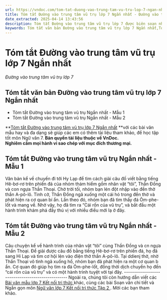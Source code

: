 ```yaml
---
url: https://vndoc.com/tom-tat-duong-vao-trung-tam-vu-tru-lop-7-ngan-nhat-316885
title: Tóm tắt Đường vào trung tâm vũ trụ lớp 7 Ngắn nhất - Đường vào trung tâm vũ trụ lớp 7 - VnDoc.com
date_extracted: 2025-04-14 13:43:56
description: Tóm tắt Đường vào trung tâm vũ trụ lớp 7 được biên soạn nhằm giúp các em HS đạt kết quả tốt trong quá trình làm bài tập và học tập môn Ngữ văn lớp 7.
keywords: Tóm tắt văn bản Đường vào trung tâm vũ trụ lớp 7 Ngắn nhất,Tóm tắt Đường vào trung tâm vũ trụ Ngắn nhất,Đường vào trung tâm vũ trụ lớp 7,Tóm tắt Đường vào trung tâm vũ trụ lớp 7,Tóm tắt Đường vào trung tâm vũ trụ,Tóm tắt nội dung văn bản Đường vào trung tâm vũ trụ,tóm tắt văn bản Đường vào trung tâm vũ trụ,viết đoạn văn tóm tắt văn bản lớp 7,tóm tắt văn bản,viết đoạn văn tóm tắt văn bản,đoạn văn tóm tắt văn bản
---
```


# Tóm tắt Đường vào trung tâm vũ trụ lớp 7 Ngắn nhất
 _Đường vào trung tâm vũ trụ lớp 7_
## **Tóm tắt văn bản Đường vào trung tâm vũ trụ lớp 7 Ngắn nhất**
  * Tóm tắt Đường vào trung tâm vũ trụ Ngắn nhất - Mẫu 1
  * Tóm tắt Đường vào trung tâm vũ trụ Ngắn nhất - Mẫu 2

**[Tóm tắt Đường vào trung tâm vũ trụ lớp 7 Ngắn nhất](<https://vndoc.com/tom-tat-duong-vao-trung-tam-vu-tru-lop-7-ngan-nhat-316885>) **với các bài văn mẫu hay và đa dạng sẽ giúp các em có thêm tài liệu tham khảo, để học tập tốt môn Ngữ văn 7.
**Bản quyền tài liệu thuộc về VnDoc.  
Nghiêm cấm mọi hành vi sao chép với mục đích thương mại.**
## **Tóm tắt Đường vào trung tâm vũ trụ Ngắn nhất - Mẫu 1**
Văn bản kể về chuyến đi tới Hy Lạp để tìm cách giải câu đố viết bằng tiếng Hê-bơ-rơ trên phiến đá của nhóm thám hiểm gồm nhân vật “tôi”, Thần Đồng và con ngựa Thần Thoại. Chờ trời tối, nhóm bạn lén đột nhập vào đền thờ thần A-pô-lô. Tình cờ, Thần Đồng ngã xuống một cái hó trong đền thờ và phát hiện ra cơ quan bí ẩn. Lần theo đó, nhóm bạn đã tìm thấy đá Ôm-phe-lốt và mang về. Nhờ vậy, họ đã tìm ra “Cái rốn của vũ trụ”, và bắt đầu một hành trình khám phá đầy thú vị với nhiều điều mới lạ ở đây.
## **Tóm tắt Đường vào trung tâm vũ trụ Ngắn nhất - Mẫu 2**
Câu chuyện kể về hành trình của nhân vật “tôi” cùng Thần Đồng và cn ngựa Thần Thoại. Để giải được câu đố bằng tiếng Hê-bơ-rơ trên phiến đá, họ đã sang Hi Lạp và tìm cơ hội lẻn vào điện thờ thần A-pô-lô. Tại ddienj thờ, nhờ Thần Thoại vô tình ngã xuống hố, nhóm bạn đã phát hiện ra một cơ quan b ẩn. Cơ quan đó giúp họ tìm ra đá Ôm-phe-lốt, đồng thời dịch chuyển họ đến “cái rốn của vũ trụ” và có một hành trình tuyệt vời tại đây.
\-------------------------------------------------
Ngoài ra, chúng tôi còn hướng dẫn viết các [ Bài văn mẫu lớp 7 Kết nối tri thức ](<https://vndoc.com/van-mau-lop-7kntt>) khác, cùng các bài Soạn văn chi tiết và Ngắn gọn môn [ Ngữ văn lớp 7 Kết nối tri thức Tập 2 ](<https://vndoc.com/ngu-van-7-kntt-tap2>) . Mời các bạn tham khảo.
